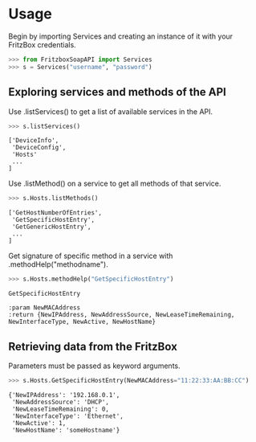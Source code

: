 # Usage

Begin by importing Services and creating an instance of it with your FritzBox credentials.
```python
>>> from FritzboxSoapAPI import Services
>>> s = Services("username", "password")
```

## Exploring services and methods of the API

Use .listServices() to get a list of available services in the API.
```python
>>> s.listServices()
```
```
['DeviceInfo',
 'DeviceConfig',
 'Hosts'
 ...
]
```

Use .listMethod() on a service to get all methods of that service.
```python
>>> s.Hosts.listMethods()
```
```
['GetHostNumberOfEntries',
 'GetSpecificHostEntry',
 'GetGenericHostEntry',
 ...
]
```

Get signature of specific method in a service with .methodHelp("methodname").
```python
>>> s.Hosts.methodHelp("GetSpecificHostEntry")
```
```
GetSpecificHostEntry

:param NewMACAddress
:return {NewIPAddress, NewAddressSource, NewLeaseTimeRemaining, NewInterfaceType, NewActive, NewHostName}
```

## Retrieving data from the FritzBox
Parameters must be passed as keyword arguments.
```python
>>> s.Hosts.GetSpecificHostEntry(NewMACAddress="11:22:33:AA:BB:CC")
```
```
{'NewIPAddress': '192.168.0.1',
 'NewAddressSource': 'DHCP',
 'NewLeaseTimeRemaining': 0,
 'NewInterfaceType': 'Ethernet',
 'NewActive': 1,
 'NewHostName': 'someHostname'}
 ```